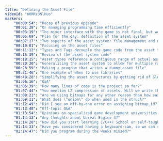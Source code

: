 ```yaml
---
title: "Defining the Asset File"
videoId: "n0RRz3NlHuo"
markers:
    "00:00:54": "Recap of previous episode"
    "00:01:38": "On managing programming time efficiently"
    "00:03:19": "The mixer interface with the game is not final, but we already know what it needs from the asset system"
    "00:05:09": "Plan for the day: definition of the asset system"
    "00:07:17": "Two aspects of the asset system: file management and memory management"
    "00:10:01": "Focusing on the asset files"
    "00:11:12": "Types and Tags decouple the game code from the asset table"
    "00:15:39": "Review of the asset system code"
    "00:18:15": "Asset types reference a contiguous range of actual assets in a separate table"
    "00:20:30": "Generalizing the asset system to allow for multiple ranges of the same asset type in different asset files"
    "00:28:59": "Making a program that writes a dummy asset file"
    "00:31:46": "One example of when to use libraries"
    "00:48:28": "Simplifying the asset structures by getting rid of SlotID"
    "01:06:16": "Q&A"
    "01:06:39": "How many lines of code is the project so far?"
    "01:07:44": "You mention LZ compression of assets. Will we write the compression algorithm?"
    "01:08:21": "Are we using bitmaps for any other reason than how easily they can be processed?"
    "01:09:11": "What does \"union\" do when used in the struct?"
    "01:12:49": "Did I see an off-by-one error on assigning bitmap_id? bitmap_id Result = {...->variable++} Is that increment correct?"
    "01:13:48": "Off-topic Q&A"
    "01:13:54": "Opinions on specialized game development universities, like DigiPen?"
    "01:14:13": "Any thoughts about Unreal Engine 4?"
    "01:14:20": "How did you start learning C/C++? School or self-taught?"
    "01:14:33": "Have you considered having a keyboard-cam, so we can see your lightning fingers?"
    "01:14:47": "Did you program during the weeks missed?"
---
```

